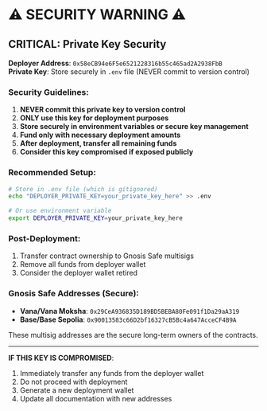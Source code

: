 # ⚠️ SECURITY WARNING ⚠️

## CRITICAL: Private Key Security

**Deployer Address**: `0x58eCB94e6F5e6521228316b55c465ad2A2938FbB`  
**Private Key**: Store securely in `.env` file (NEVER commit to version control)

### Security Guidelines:

1. **NEVER commit this private key to version control**
2. **ONLY use this key for deployment purposes**
3. **Store securely in environment variables or secure key management**
4. **Fund only with necessary deployment amounts**
5. **After deployment, transfer all remaining funds**
6. **Consider this key compromised if exposed publicly**

### Recommended Setup:

```bash
# Store in .env file (which is gitignored)
echo "DEPLOYER_PRIVATE_KEY=your_private_key_here" >> .env

# Or use environment variable
export DEPLOYER_PRIVATE_KEY=your_private_key_here
```

### Post-Deployment:

1. Transfer contract ownership to Gnosis Safe multisigs
2. Remove all funds from deployer wallet
3. Consider the deployer wallet retired

### Gnosis Safe Addresses (Secure):

- **Vana/Vana Moksha**: `0x29CeA936835D189BD5BEBA80Fe091f1Da29aA319`
- **Base/Base Sepolia**: `0x90013583c66D2bf16327cB5Bc4a647AcceCF4B9A`

These multisig addresses are the secure long-term owners of the contracts.

---

**IF THIS KEY IS COMPROMISED**: 
1. Immediately transfer any funds from the deployer wallet
2. Do not proceed with deployment
3. Generate a new deployment wallet
4. Update all documentation with new addresses